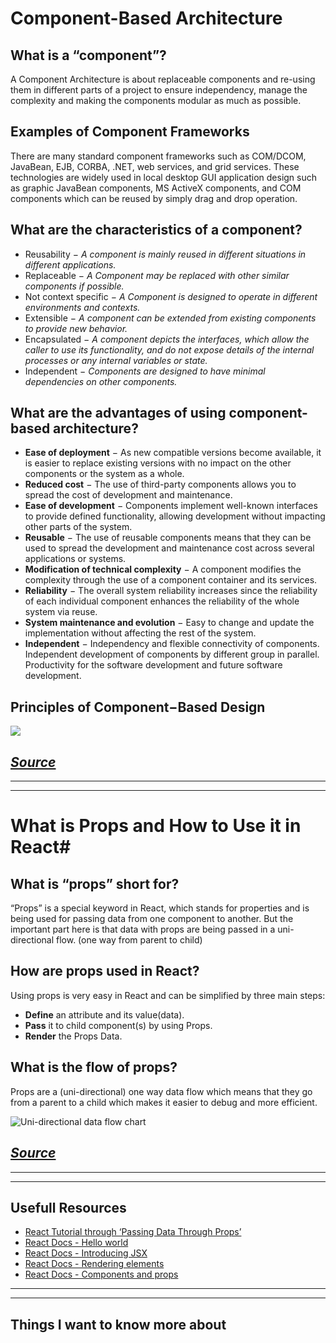 # Component-Based Architecture #

## What is a “component”? ##

A Component Architecture is about replaceable components and re-using them in different parts of a project to ensure independency, manage the complexity and making the 
components modular as much as possible. 

## Examples of Component Frameworks ##

There are many standard component frameworks such as COM/DCOM, JavaBean, EJB, CORBA, .NET, web services, and grid services.
These technologies are widely used in local desktop GUI application design such as graphic JavaBean components, MS ActiveX components, and COM components 
which can be reused by simply drag and drop operation.

## What are the characteristics of a component? ##

- Reusability − *A component is mainly reused in different situations in different applications.*
- Replaceable − *A Component may be replaced with other similar components if possible.*
- Not context specific − *A Component is designed to operate in different environments and contexts.*
- Extensible − *A component can be extended from existing components to provide new behavior.*
- Encapsulated − *A component depicts the interfaces, which allow the caller to use its functionality, and do not expose details of the internal processes or any internal variables or state.*
- Independent − *Components are designed to have minimal dependencies on other components.*

## What are the advantages of using component-based architecture? ##
- **Ease of deployment** − As new compatible versions become available, it is easier to replace existing versions with no impact on the other components or the system as a whole.
- **Reduced cost** − The use of third-party components allows you to spread the cost of development and maintenance.
- **Ease of development** − Components implement well-known interfaces to provide defined functionality, allowing development without impacting other parts of the system.
- **Reusable** − The use of reusable components means that they can be used to spread the development and maintenance cost across several applications or systems.
- **Modification of technical complexity** − A component modifies the complexity through the use of a component container and its services.
- **Reliability** − The overall system reliability increases since the reliability of each individual component enhances the reliability of the whole system via reuse.
- **System maintenance and evolution** − Easy to change and update the implementation without affecting the rest of the system.
- **Independent** − Independency and flexible connectivity of components. Independent development of components by different group in parallel. Productivity for the software development and future software development.

## Principles of Component−Based Design ##
![](https://www.tutorialspoint.com/software_architecture_design/images/principles_of_component_based_design.jpg)

## *[Source](https://www.tutorialspoint.com/software_architecture_design/component_based_architecture.htm)* ##

<hr>
<hr>

# What is Props and How to Use it in React#

## What is “props” short for? ##
“Props” is a special keyword in React, which stands for properties and is being used for passing data from one component to another.
But the important part here is that data with props are being passed in a uni-directional flow. (one way from parent to child)


## How are props used in React? ##

Using props is very easy in React and can be simplified by three main steps:

- **Define** an attribute and its value(data).
- **Pass** it to child component(s) by using Props.
- **Render** the Props Data.

## What is the flow of props? ##

Props are a (uni-directional) one way data flow which means that they go from a parent to a child which makes it easier to debug and more efficient.

![Uni-directional data flow chart](https://blog.openreplay.com/static/534813c989d40e3240f264b9534d2f94/0ff54/hero.jpg)

## *[Source](https://itnext.io/what-is-props-and-how-to-use-it-in-react-da307f500da0)* ##

<hr>
<hr>

## Usefull Resources ##

- [React Tutorial through ‘Passing Data Through Props’](https://reactjs.org/tutorial/tutorial.html)
- [React Docs - Hello world](https://reactjs.org/docs/hello-world.html)
- [React Docs - Introducing JSX](https://reactjs.org/docs/introducing-jsx.html)
- [React Docs - Rendering elements](https://reactjs.org/docs/rendering-elements.html)
- [React Docs - Components and props](https://reactjs.org/docs/components-and-props.html)

<hr>
<hr>

## Things I want to know more about
